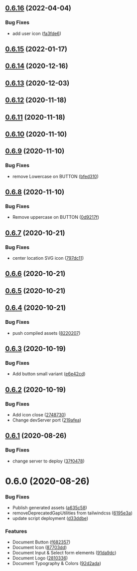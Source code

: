 ## [0.6.16](https://github.com/yverdon/geocity_styleguide/compare/0.6.15...0.6.16) (2022-04-04)


### Bug Fixes

* add user icon ([fa3fde6](https://github.com/yverdon/geocity_styleguide/commit/fa3fde68df480b8b3c4bed0ac2e4e9aaa6e68b0f))

## [0.6.15](https://github.com/yverdon/geocity_styleguide/compare/0.6.14...0.6.15) (2022-01-17)

## [0.6.14](https://github.com/yverdon/geocity_styleguide/compare/0.6.13...0.6.14) (2020-12-16)

## [0.6.13](https://github.com/yverdon/geocity_styleguide/compare/0.6.12...0.6.13) (2020-12-03)

## [0.6.12](https://github.com/liip/styleguide-starterkit/compare/0.6.11...0.6.12) (2020-11-18)

## [0.6.11](https://github.com/liip/styleguide-starterkit/compare/0.6.10...0.6.11) (2020-11-18)

## [0.6.10](https://github.com/liip/styleguide-starterkit/compare/0.6.9...0.6.10) (2020-11-10)

## [0.6.9](https://github.com/liip/styleguide-starterkit/compare/0.6.8...0.6.9) (2020-11-10)


### Bug Fixes

* remove Lowercase on BUTTON ([bfed310](https://github.com/liip/styleguide-starterkit/commit/bfed31032a2118f917acc65c6def20e9a717e937))

## [0.6.8](https://github.com/liip/styleguide-starterkit/compare/0.6.7...0.6.8) (2020-11-10)


### Bug Fixes

* Remove uppercase on BUTTON ([0d9217f](https://github.com/liip/styleguide-starterkit/commit/0d9217fbe3fc7b1254bb150881ca16590c0f6fc7))

## [0.6.7](https://github.com/liip/styleguide-starterkit/compare/0.6.6...0.6.7) (2020-10-21)


### Bug Fixes

* center location SVG icon ([797dc11](https://github.com/liip/styleguide-starterkit/commit/797dc11dd2263104e8ce6851f294f75527e4a6a1))

## [0.6.6](https://github.com/liip/styleguide-starterkit/compare/0.6.5...0.6.6) (2020-10-21)

## [0.6.5](https://github.com/liip/styleguide-starterkit/compare/0.6.4...0.6.5) (2020-10-21)

## [0.6.4](https://github.com/liip/styleguide-starterkit/compare/0.6.3...0.6.4) (2020-10-21)


### Bug Fixes

* push compiled assets ([8220207](https://github.com/liip/styleguide-starterkit/commit/822020761f3e802869896e143474f0fbaedfcd63))

## [0.6.3](https://github.com/liip/styleguide-starterkit/compare/0.6.2...0.6.3) (2020-10-19)


### Bug Fixes

* Add button small variant ([e6e42cd](https://github.com/liip/styleguide-starterkit/commit/e6e42cd49cdce38c59aa368d30201002cd0c7a21))

## [0.6.2](https://github.com/liip/styleguide-starterkit/compare/0.6.1...0.6.2) (2020-10-19)


### Bug Fixes

* Add icon close ([2748730](https://github.com/liip/styleguide-starterkit/commit/2748730386cbbbe9c99852b5e445bea3c9e73d00))
* Change devServer port ([219afea](https://github.com/liip/styleguide-starterkit/commit/219afead8ab711f5536e3ab1517ad60d0efacf73))

## [0.6.1](https://github.com/liip/styleguide-starterkit/compare/0.6.0...0.6.1) (2020-08-26)


### Bug Fixes

* change server to deploy ([37f0478](https://github.com/liip/styleguide-starterkit/commit/37f0478ffe3cc76449934b5850ebe13ae7d9278c))

# 0.6.0 (2020-08-26)


### Bug Fixes

* Publish generated assets ([a635c58](https://github.com/liip/styleguide-starterkit/commit/a635c587e4d78ddfcb1d291af15d4826cc783f01))
* removeDeprecatedGapUtilities from tailwindcss ([6195e3a](https://github.com/liip/styleguide-starterkit/commit/6195e3a866c5d3c1187c807a15e309795bed1f2c))
* update script deployment ([d33ddbe](https://github.com/liip/styleguide-starterkit/commit/d33ddbe95de5c1ac14056040ec822eede6b15f09))


### Features

* Document Button ([f682357](https://github.com/liip/styleguide-starterkit/commit/f682357fd95abecf8f89bb2d43c631ca2ea81b1c))
* Document Icon ([87703dd](https://github.com/liip/styleguide-starterkit/commit/87703ddd7f84ebfe7ddc0fa8ab7b8ed44969713f))
* Document Input & Select form elements ([91da9dc](https://github.com/liip/styleguide-starterkit/commit/91da9dcbbd853a9e144d29e26d6e6f3e9e1acc71))
* Document Logo ([2810336](https://github.com/liip/styleguide-starterkit/commit/2810336ca4c1377d592934ba0e767d1f5bcdccca))
* Document Typography & Colors ([92d2ada](https://github.com/liip/styleguide-starterkit/commit/92d2ada33a65536668dbb1fab1839cce46976588))

